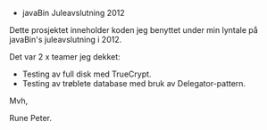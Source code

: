 * javaBin Juleavslutning 2012

Dette prosjektet inneholder koden jeg benyttet under min lyntale på javaBin's juleavslutning i 2012.

Det var 2 x teamer jeg dekket:

- Testing av full disk med TrueCrypt.
- Testing av trøblete database med bruk av Delegator-pattern.

Mvh,

Rune Peter.


